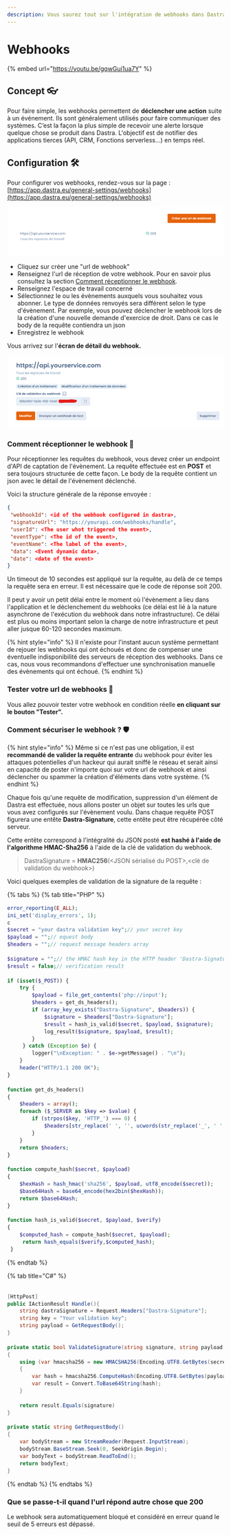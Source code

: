 ```yaml
---
description: Vous saurez tout sur l'intégration de webhooks dans Dastra
---
```


# Webhooks



{% embed url="https://youtu.be/gqwGui1ua7Y" %}

## Concept 👓

Pour faire simple, les webhooks permettent de **déclencher une action** suite à un événement. Ils sont généralement utilisés pour faire communiquer des systèmes. C’est la façon la plus simple de recevoir une alerte lorsque quelque chose se produit dans Dastra. L'objectif est de notifier des applications tierces (API, CRM, Fonctions serverless...) en temps réel.



## Configuration 🛠️

Pour configurer vos webhooks, rendez-vous sur la page : [https://app.dastra.eu/general-settings/webhooks](https://app.dastra.eu/general-settings/webhooks)

![](<../../.gitbook/assets/image (252) (1) (1) (1).png>)

* Cliquez sur créer une "url de webhook"
* Renseignez l'url de réception de votre webhook. Pour en savoir plus consultez la section [Comment réceptionner le webhook](webhooks.md#undefined).
* Renseignez l'espace de travail concerné
* Sélectionnez le ou les évènements auxquels vous souhaitez vous abonner. Le type de données renvoyés sera différent selon le type d'évènement. Par exemple, vous pouvez déclencher le webhook lors de la création d'une nouvelle demande d'exercice de droit. Dans ce cas le body de la requête contiendra un json
* Enregistrez le webhook

Vous arrivez sur l'**écran de détail du webhook.**

![](<../../.gitbook/assets/image (254) (1) (1).png>)

### Comment réceptionner le webhook 🛬

Pour réceptionner les requêtes du webhook, vous devez créer un endpoint d'API de captation de l'évènement. La requête effectuée est en **POST** et sera toujours structurée de cette façon. Le body de la requête contient un json avec le détail de l'évènement déclenché.

Voici la structure générale de la réponse envoyée :&#x20;

```json
{
 "webhookId": <id of the webhook configured in dastra>,
 "signatureUrl": "https://yourapi.com/webhooks/handle",
 "userId": <The user whot triggered the event>,
 "eventType": <The id of the event>,
 "eventName": <The label of the event>,
 "data": <Event dynamic data>,
 "date": <date of the event>
} 
```

Un timeout de 10 secondes est appliqué sur la requête, au delà de ce temps la requête sera en erreur. Il est nécessaire que le code de réponse soit 200.&#x20;

Il peut y avoir un petit délai entre le moment où l'évènement a lieu dans l'application et le déclenchement du webhooks (ce délai est lié à la nature asynchrone de l'exécution du webhook dans notre infrastructure). Ce délai est plus ou moins important selon la charge de notre infrastructure et peut aller jusque 60-120 secondes maximum.

{% hint style="info" %}
Il n'existe pour l'instant aucun système permettant de rejouer les webhooks qui ont échoués et donc de compenser une éventuelle indisponibilité des serveurs de réception des webhooks. Dans ce cas, nous vous recommandons d'effectuer une synchronisation manuelle des évènements qui ont échoué.
{% endhint %}

### Tester votre url de webhooks 🧪

Vous allez pouvoir tester votre webhook en condition réelle **en cliquant sur le bouton "Tester".**



### Comment sécuriser le webhook ? 🛡️

{% hint style="info" %}
Même si ce n'est pas une obligation, il est **recommandé de valider la requête entrante** du webhook pour éviter les attaques potentielles d'un hackeur qui aurait sniffé le réseau et serait ainsi en capacité de poster n'importe quoi sur votre url de webhook et ainsi déclencher ou spammer la création d'éléments dans votre système.
{% endhint %}

Chaque fois qu'une requête de modification, suppression d'un élément de Dastra est effectuée, nous allons poster un objet sur toutes les urls que vous avez configurés sur l'évènement voulu. Dans chaque requête POST figurera une entête **Dastra-Signature**, cette entête peut être récupérée côté serveur.&#x20;

Cette entête correspond à l'intégralité du JSON posté **est hashé à l'aide de l'algorithme HMAC-Sha256** à l'aide de la clé de validation du webhook.

> DastraSignature = **HMAC256**(\<JSON sérialisé du POST>,\<clé de validation du webhook>)

Voici quelques exemples de validation de la signature de la requête :

{% tabs %}
{% tab title="PHP" %}
```php
error_reporting(E_ALL);
ini_set('display_errors', 1); 
c
$secret = "your dastra validation key";// your secret key
$payload = "";// equest body
$headers = "";// request message headers array

$signature = "";// the HMAC hash key in the HTTP header 'Dastra-Signature'
$result = false;// verification result

if (isset($_POST)) {
    try {
        $payload = file_get_contents('php://input');
        $headers = get_ds_headers();
        if (array_key_exists("Dastra-Signature", $headers)) {
            $signature = $headers["Dastra-Signature"];
            $result = hash_is_valid($secret, $payload, $signature);
            log_result($signature, $payload, $result);
        }
     } catch (Exception $e) {
        logger("\nException: " . $e->getMessage() . "\n");
    }
    header("HTTP/1.1 200 OK");
}

function get_ds_headers()
{
    $headers = array();
    foreach ($_SERVER as $key => $value) {
        if (strpos($key, 'HTTP_') === 0) {
            $headers[str_replace(' ', '', ucwords(str_replace('_', ' ', strtolower(substr($key, 5)))))] = $value;
        }
    }
    return $headers;
}
 
function compute_hash($secret, $payload)
{
    $hexHash = hash_hmac('sha256', $payload, utf8_encode($secret));
    $base64Hash = base64_encode(hex2bin($hexHash));
    return $base64Hash;
}
 
function hash_is_valid($secret, $payload, $verify)
{
    $computed_hash = compute_hash($secret, $payload);
     return hash_equals($verify,$computed_hash);
 }
```
{% endtab %}

{% tab title="C#" %}
```csharp

[HttpPost]
public IActionResult Handle(){
    string dastraSignature = Request.Headers["Dastra-Signature"];
    string key = "Your validation key";
    string payload = GetRequestBody();
}

private static bool ValidateSignature(string signature, string payload, string secret)
{
    using (var hmacsha256 = new HMACSHA256(Encoding.UTF8.GetBytes(secret)))
    {
        var hash = hmacsha256.ComputeHash(Encoding.UTF8.GetBytes(payload));
        var result = Convert.ToBase64String(hash);
    }
    
    return result.Equals(signature)
}

private static string GetRequestBody()
{
    var bodyStream = new StreamReader(Request.InputStream);
    bodyStream.BaseStream.Seek(0, SeekOrigin.Begin);
    var bodyText = bodyStream.ReadToEnd();
    return bodyText;
}
```
{% endtab %}
{% endtabs %}

### Que se passe-t-il quand l'url répond autre chose que 200

Le webhook sera automatiquement bloqué et considéré en erreur quand le seuil de 5 erreurs est dépassé.
